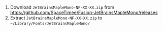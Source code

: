 1. Download `JetBrainsMapleMono-NF-XX-XX.zip` from https://github.com/SpaceTimee/Fusion-JetBrainsMapleMono/releases
2. Extract `JetBrainsMapleMono-NF-XX-XX.zip` to `~/Library/Fonts/JetBrainsMapleMono/`
